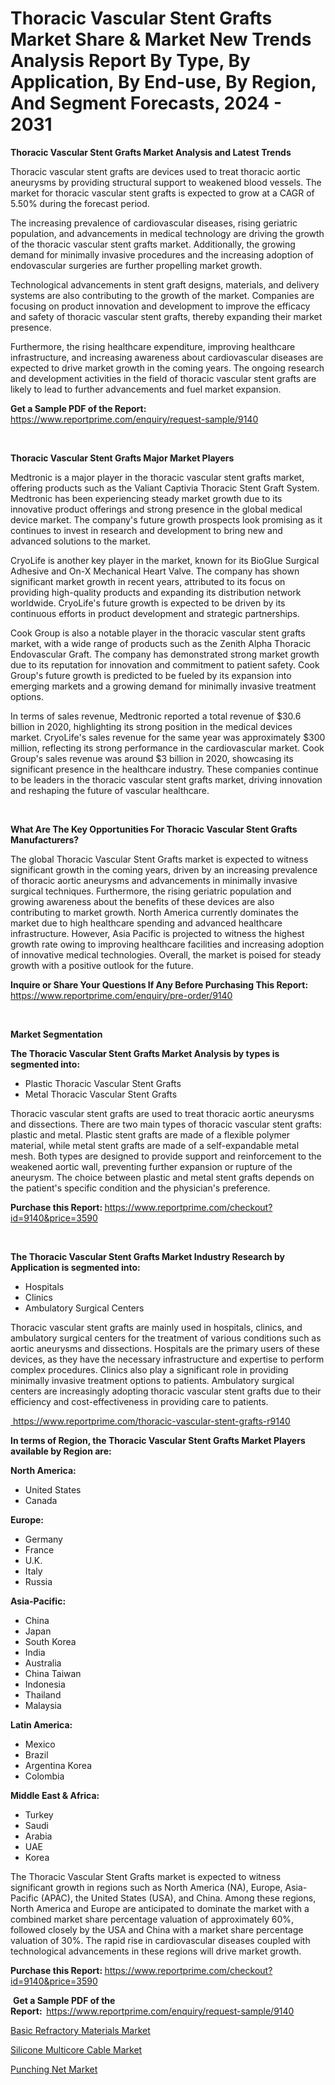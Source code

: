 <p><h1>Thoracic Vascular Stent Grafts Market Share & Market New Trends Analysis Report By Type, By Application, By End-use, By Region, And Segment Forecasts, 2024 - 2031</h1></p><p><strong>Thoracic Vascular Stent Grafts Market Analysis and Latest Trends</strong></p>
<p><p>Thoracic vascular stent grafts are devices used to treat thoracic aortic aneurysms by providing structural support to weakened blood vessels. The market for thoracic vascular stent grafts is expected to grow at a CAGR of 5.50% during the forecast period. </p><p>The increasing prevalence of cardiovascular diseases, rising geriatric population, and advancements in medical technology are driving the growth of the thoracic vascular stent grafts market. Additionally, the growing demand for minimally invasive procedures and the increasing adoption of endovascular surgeries are further propelling market growth.</p><p>Technological advancements in stent graft designs, materials, and delivery systems are also contributing to the growth of the market. Companies are focusing on product innovation and development to improve the efficacy and safety of thoracic vascular stent grafts, thereby expanding their market presence.</p><p>Furthermore, the rising healthcare expenditure, improving healthcare infrastructure, and increasing awareness about cardiovascular diseases are expected to drive market growth in the coming years. The ongoing research and development activities in the field of thoracic vascular stent grafts are likely to lead to further advancements and fuel market expansion.</p></p>
<p><strong>Get a Sample PDF of the Report:&nbsp;</strong> <a href="https://www.reportprime.com/enquiry/request-sample/9140">https://www.reportprime.com/enquiry/request-sample/9140</a></p>
<p>&nbsp;</p>
<p><strong>Thoracic Vascular Stent Grafts Major Market Players</strong></p>
<p><p>Medtronic is a major player in the thoracic vascular stent grafts market, offering products such as the Valiant Captivia Thoracic Stent Graft System. Medtronic has been experiencing steady market growth due to its innovative product offerings and strong presence in the global medical device market. The company's future growth prospects look promising as it continues to invest in research and development to bring new and advanced solutions to the market.</p><p>CryoLife is another key player in the market, known for its BioGlue Surgical Adhesive and On-X Mechanical Heart Valve. The company has shown significant market growth in recent years, attributed to its focus on providing high-quality products and expanding its distribution network worldwide. CryoLife's future growth is expected to be driven by its continuous efforts in product development and strategic partnerships.</p><p>Cook Group is also a notable player in the thoracic vascular stent grafts market, with a wide range of products such as the Zenith Alpha Thoracic Endovascular Graft. The company has demonstrated strong market growth due to its reputation for innovation and commitment to patient safety. Cook Group's future growth is predicted to be fueled by its expansion into emerging markets and a growing demand for minimally invasive treatment options.</p><p>In terms of sales revenue, Medtronic reported a total revenue of $30.6 billion in 2020, highlighting its strong position in the medical devices market. CryoLife's sales revenue for the same year was approximately $300 million, reflecting its strong performance in the cardiovascular market. Cook Group's sales revenue was around $3 billion in 2020, showcasing its significant presence in the healthcare industry. These companies continue to be leaders in the thoracic vascular stent grafts market, driving innovation and reshaping the future of vascular healthcare.</p></p>
<p>&nbsp;</p>
<p><strong>What Are The Key Opportunities For Thoracic Vascular Stent Grafts Manufacturers?</strong></p>
<p><p>The global Thoracic Vascular Stent Grafts market is expected to witness significant growth in the coming years, driven by an increasing prevalence of thoracic aortic aneurysms and advancements in minimally invasive surgical techniques. Furthermore, the rising geriatric population and growing awareness about the benefits of these devices are also contributing to market growth. North America currently dominates the market due to high healthcare spending and advanced healthcare infrastructure. However, Asia Pacific is projected to witness the highest growth rate owing to improving healthcare facilities and increasing adoption of innovative medical technologies. Overall, the market is poised for steady growth with a positive outlook for the future.</p></p>
<p><strong>Inquire or Share Your Questions If Any Before Purchasing This Report:</strong> <a href="https://www.reportprime.com/enquiry/pre-order/9140">https://www.reportprime.com/enquiry/pre-order/9140</a></p>
<p>&nbsp;</p>
<p><strong>Market Segmentation</strong></p>
<p><strong>The Thoracic Vascular Stent Grafts Market Analysis by types is segmented into:</strong></p>
<p><ul><li>Plastic Thoracic Vascular Stent Grafts</li><li>Metal Thoracic Vascular Stent Grafts</li></ul></p>
<p><p>Thoracic vascular stent grafts are used to treat thoracic aortic aneurysms and dissections. There are two main types of thoracic vascular stent grafts: plastic and metal. Plastic stent grafts are made of a flexible polymer material, while metal stent grafts are made of a self-expandable metal mesh. Both types are designed to provide support and reinforcement to the weakened aortic wall, preventing further expansion or rupture of the aneurysm. The choice between plastic and metal stent grafts depends on the patient's specific condition and the physician's preference.</p></p>
<p><strong>Purchase this Report:&nbsp;</strong><a href="https://www.reportprime.com/checkout?id=9140&price=3590">https://www.reportprime.com/checkout?id=9140&price=3590</a></p>
<p>&nbsp;</p>
<p><strong>The Thoracic Vascular Stent Grafts Market Industry Research by Application is segmented into:</strong></p>
<p><ul><li>Hospitals</li><li>Clinics</li><li>Ambulatory Surgical Centers</li></ul></p>
<p><p>Thoracic vascular stent grafts are mainly used in hospitals, clinics, and ambulatory surgical centers for the treatment of various conditions such as aortic aneurysms and dissections. Hospitals are the primary users of these devices, as they have the necessary infrastructure and expertise to perform complex procedures. Clinics also play a significant role in providing minimally invasive treatment options to patients. Ambulatory surgical centers are increasingly adopting thoracic vascular stent grafts due to their efficiency and cost-effectiveness in providing care to patients.</p></p>
<p><a href="https://www.reportprime.com/thoracic-vascular-stent-grafts-r9140">&nbsp;https://www.reportprime.com/thoracic-vascular-stent-grafts-r9140</a></p>
<p><strong>In terms of Region, the Thoracic Vascular Stent Grafts Market Players available by Region are:</strong></p>
<p>
    <p> <strong> North America: </strong>
        <ul>
            <li>United States</li>
            <li>Canada</li>
        </ul>
        </p> 
    <p> <strong> Europe: </strong>
        <ul>
            <li>Germany</li>
            <li>France</li>
            <li>U.K.</li>
            <li>Italy</li>
            <li>Russia</li>
        </ul>
        </p> 
    <p> <strong> Asia-Pacific: </strong>
        <ul>
            <li>China</li>
            <li>Japan</li>
            <li>South Korea</li>
            <li>India</li>
            <li>Australia</li>
            <li>China Taiwan</li>
            <li>Indonesia</li>
            <li>Thailand</li>
            <li>Malaysia</li>
        </ul>
        </p> 
    <p> <strong> Latin America: </strong>
        <ul>
            <li>Mexico</li>
            <li>Brazil</li>
            <li>Argentina Korea</li>
            <li>Colombia</li>
        </ul>
        </p> 
    <p> <strong> Middle East & Africa: </strong>
        <ul>
            <li>Turkey</li>
            <li>Saudi</li>
            <li>Arabia</li>
            <li>UAE</li>
            <li>Korea</li>
        </ul>
    </p>
    </p>
<p><p>The Thoracic Vascular Stent Grafts market is expected to witness significant growth in regions such as North America (NA), Europe, Asia-Pacific (APAC), the United States (USA), and China. Among these regions, North America and Europe are anticipated to dominate the market with a combined market share percentage valuation of approximately 60%, followed closely by the USA and China with a market share percentage valuation of 30%. The rapid rise in cardiovascular diseases coupled with technological advancements in these regions will drive market growth.</p></p>
<p><strong>Purchase this Report: </strong><a href="https://www.reportprime.com/checkout?id=9140&price=3590">https://www.reportprime.com/checkout?id=9140&price=3590</a></p>
<p>&nbsp;<strong>Get a Sample PDF of the Report:&nbsp;&nbsp;</strong><a href="https://www.reportprime.com/enquiry/request-sample/9140">https://www.reportprime.com/enquiry/request-sample/9140</a></p>
<p><strong></strong></p>
<p><p><a href="https://www.linkedin.com/pulse/basic-refractory-materials-market-size-focuses-dynamics-gdzye?trackingId=g7U4FFP2iX2jmzpLkNpAkA%3D%3D">Basic Refractory Materials Market</a></p><p><a href="https://www.linkedin.com/pulse/silicone-multicore-cable-market-challenges-opportunities-awhje?trackingId=jd4cGQvUjSK1jIL4e6qGQg%3D%3D">Silicone Multicore Cable Market</a></p><p><a href="https://www.linkedin.com/pulse/punching-net-market-research-report-provides-thorough-03dle?trackingId=3cRsoF31x%2FbJnBZh%2BnX5bA%3D%3D">Punching Net Market</a></p></p>